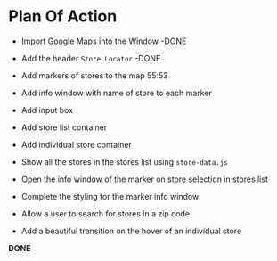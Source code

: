 # Plan Of Action

- Import Google Maps into the Window -DONE

- Add the header `Store Locator`  -DONE

- Add markers of stores to the map 
55:53
- Add info window with name of store to each marker

- Add input box

- Add store list container

- Add individual store container

- Show all the stores in the stores list using `store-data.js`

- Open the info window of the marker on store selection in stores list 

- Complete the styling for the marker info window

- Allow a user to search for stores in a zip code

- Add a beautiful transition on the hover of an individual store

**DONE**


